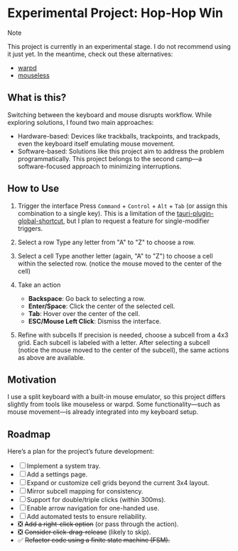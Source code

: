 # Experimental Project: Hop-Hop Win

> [!Note]
> This project is currently in an experimental stage. I do not recommend using it just yet. In the meantime, check out these alternatives:
> - [warpd](https://github.com/rvaiya/warpd)
> - [mouseless](https://mouseless.click/)

## What is this?
Switching between the keyboard and mouse disrupts workflow. While exploring solutions, I found two main approaches:
- Hardware-based: Devices like trackballs, trackpoints, and trackpads, even the keyboard itself emulating mouse movement.
- Software-based: Solutions like this project aim to address the problem programmatically.
This project belongs to the second camp—a software-focused approach to minimizing interruptions.

## How to Use
1. Trigger the interface
Press `Command` + `Control` + `Alt` + `Tab` (or assign this combination to a single key). This is a limitation of the [tauri-plugin-global-shortcut](https://github.com/tauri-apps/tauri-plugin-global-shortcut), but I plan to request a feature for single-modifier triggers.

2. Select a row
Type any letter from "A" to "Z" to choose a row.

3. Select a cell
Type another letter (again, "A" to "Z") to choose a cell within the selected row. (notice the mouse moved to the center of the cell)

4. Take an action
   * **Backspace**: Go back to selecting a row.
   * **Enter/Space**: Click the center of the selected cell.
   * **Tab**: Hover over the center of the cell.
   * **ESC/Mouse Left Click**: Dismiss the interface.
  
6. Refine with subcells
If precision is needed, choose a subcell from a 4x3 grid. Each subcell is labeled with a letter. After selecting a subcell (notice the mouse moved to the center of the subcell), the same actions as above are available.

## Motivation
I use a split keyboard with a built-in mouse emulator, so this project differs slightly from tools like mouseless or warpd. Some functionality—such as mouse movement—is already integrated into my keyboard setup.

## Roadmap
Here’s a plan for the project’s future development:

- ☐ Implement a system tray.
- ☐ Add a settings page.
- ☐ Expand or customize cell grids beyond the current 3x4 layout.
- ☐ Mirror subcell mapping for consistency.
- ☐ Support for double/triple clicks (within 300ms).
- ☐ Enable arrow navigation for one-handed use.
- ☐ Add automated tests to ensure reliability.
- ❎ ~~Add a right-click option~~ (or pass through the action).
- ❎ ~~Consider click-drag-release~~ (likely to skip).
- ✅ ~~Refactor code using a finite state machine (FSM).~~
